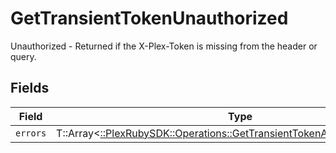 # GetTransientTokenUnauthorized

Unauthorized - Returned if the X-Plex-Token is missing from the header or query.


## Fields

| Field                                                                                                                                          | Type                                                                                                                                           | Required                                                                                                                                       | Description                                                                                                                                    |
| ---------------------------------------------------------------------------------------------------------------------------------------------- | ---------------------------------------------------------------------------------------------------------------------------------------------- | ---------------------------------------------------------------------------------------------------------------------------------------------- | ---------------------------------------------------------------------------------------------------------------------------------------------- |
| `errors`                                                                                                                                       | T::Array<[::PlexRubySDK::Operations::GetTransientTokenAuthenticationErrors](../../models/operations/gettransienttokenauthenticationerrors.md)> | :heavy_minus_sign:                                                                                                                             | N/A                                                                                                                                            |